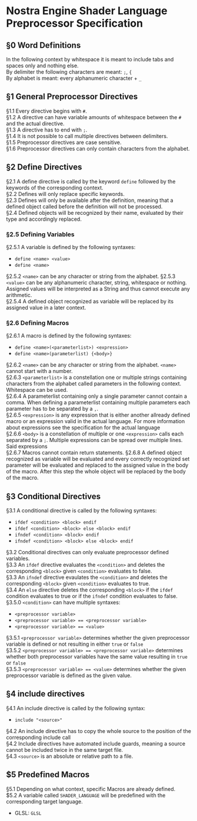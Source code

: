 # Nostra Engine Shader Language Preprocessor Specification  

## §0 Word Definitions  
In the following context by whitespace it is meant to include tabs and spaces only and nothing else.  
By delimiter the following characters are meant: `;`, `{`  
By alphabet is meant: every alphanumeric character + `_`  

## §1 General Preprocessor Directives  
§1.1 Every directive begins with `#`.  
§1.2 A directive can have variable amounts of whitespace between the `#` and the actual  directive.  
§1.3 A directive has to end with `;`.  
§1.4 It is not possible to call multiple directives between delimiters.  
§1.5 Preprocessor directives are case sensitive.  
§1.6 Preprocessor directives can only contain characters from the alphabet.  

## §2 Define Directives  
§2.1 A define directive is called by the keyword `define` followed by the keywords of the corresponding context.  
§2.2 Defines will only replace specific keywords.  
§2.3 Defines will only be available after the definition, meaning that a defined object called before the definition will not be processed.  
§2.4 Defined objects will be recognized by their name, evaluated by their type and accordingly replaced.  

### §2.5 Defining Variables  
§2.5.1 A variable is defined by the following syntaxes:  
- `define <name> <value>`
- `define <name>`  

§2.5.2 `<name>` can be any character or string   from the alphabet.
§2.5.3 `<value>` can be any alphanumeric character, string, whitespace or nothing. Assigned values will be interpreted as a String and thus cannot execute any arithmetic.    
§2.5.4 A defined object recognized as variable will be replaced by its assigned value in a later context.  

### §2.6 Defining Macros  
§2.6.1 A macro is defined by the following syntaxes:  
- `define <name>(<parameterlist>) <expression>`  
- `define <name>(parameterlist) {<body>}`  

§2.6.2 `<name>` can be any character or string from the alphabet. `<name>` cannot start with a number.  
§2.6.3 `<parameterlist>` is a constellation one or multiple strings containing characters from the alphabet called parameters in the following context. Whitespace can be used.  
§2.6.4 A parameterlist containing only a single parameter cannot contain a comma. When defining a parameterlist containing multiple parameters each parameter has to be separated by a `,`.  
§2.6.5 `<expression>` is any expression that is either another allready defined macro or an expression valid in the actual language. For more information about expressions see the specification for the actual language  
§2.6.6 `<body>` is a constellation of multiple or one `<expression>` calls each separated by a `;`. Multiple expressions can be spread over multiple lines. Said expressions  
§2.6.7 Macros cannot contain return statements.
§2.6.8 A defined object recognized as variable will be evaluated and every correctly recognized set parameter will be evaluated and replaced to the assigned value in the body of the macro. After this step the whole object will be replaced by the body of the macro.  

## §3 Conditional Directives  
§3.1 A conditional directive is called by the following syntaxes:  
- `ifdef <condition> <block> endif`
- `ifdef <condition> <block> else <block> endif`
- `ifndef <condition> <block> endif`
- `ifndef <condition> <block> else <block> endif`

§3.2 Conditional directives can only evaluate preprocessor defined variables.  
§3.3 An `ifdef` directive evaluates the `<condition>` and deletes the corresponding `<block>` given `<condition>` evaluates to false.  
§3.3 An `ifndef` directive evaulates the `<condition>` and deletes the corresponding `<block>` given `<condition>` evaluates to true.  
§3.4 An `else` directive deletes the corresponding `<block>` if the `ifdef` condition evaluates to true or if the `ifndef` condition evaluates to false.  
§3.5.0 `<condition>` can have multiple syntaxes:
- `<preprocessor variable>`
- `<preprocessor variable> == <preprocessor variable>`
- `<preprocessor variable> == <value>`

§3.5.1 `<preprocessor variable>` determines whether the given preprocessor variable is defined or not resulting in either `true` or `false`  
§3.5.2 `<preprocessor variable> == <preprocessor variable>` determines whether both preprocessor variables have the same value resulting in `true` or `false`  
§3.5.3 `<preprocessor variable> == <value>` determines whether the given preprocessor variable is defined as the given value.  

## §4 include directives
§4.1 An include directive is called by the following syntax:
- `include "<source>"`

§4.2 An include directive has to copy the whole source to the position of the corresponding include call  
§4.2 Include directives have automated include guards, meaning a source cannot be included twice in the same target file.  
§4.3 `<source>` is an absolute or relative path to a file.  

## $5 Predefined Macros
§5.1 Depending on what context, specific Macros are already defined.  
$5.2 A variable called `SHADER_LANGUAGE` will be predefined with the corresponding target language.
- GLSL: `GLSL`  
